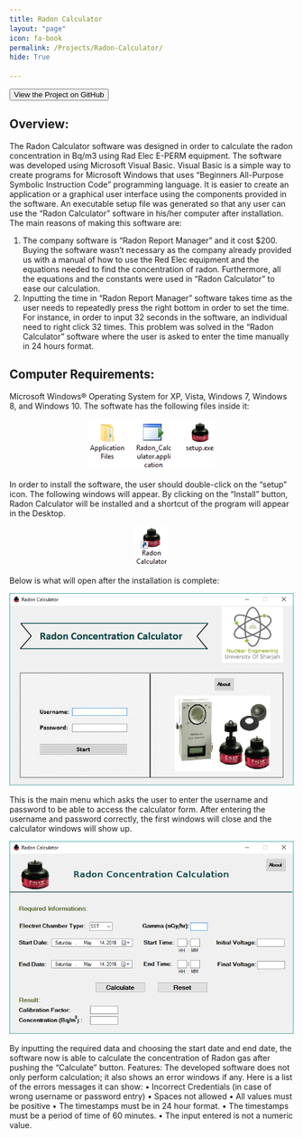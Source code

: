 ```yaml
---
title: Radon Calculator
layout: "page"
icon: fa-book
permalink: /Projects/Radon-Calculator/
hide: True

---
```

<form method="" action="https://github.com/adelansari/Level-Range-Gauge">
<button class="btn success"> View the Project on GitHub </button>
</form>

## Overview:
The Radon Calculator software was designed in order to calculate the radon concentration in Bq/m3 using Rad Elec E-PERM equipment. The software was developed using Microsoft Visual Basic. Visual Basic is a simple way to create programs for Microsoft Windows that uses “Beginners All-Purpose Symbolic Instruction Code” programming language. It is easier to create an application or a graphical user interface using the components provided in the software. An executable setup file was generated so that any user can use the “Radon Calculator” software in his/her computer after installation. The main reasons of making this software are:
1.	The company software is “Radon Report Manager” and it cost $200. Buying the software wasn’t necessary as the company already provided us with a manual of how to use the Red Elec equipment and the equations needed to find the concentration of radon. Furthermore, all the equations and the constants were used in “Radon Calculator” to ease our calculation.
2.	Inputting the time in “Radon Report Manager” software takes time as the user needs to repeatedly press the right bottom in order to set the time. For instance, in order to input 32 seconds in the software, an individual need to right click 32 times. This problem was solved in the “Radon Calculator” software where the user is asked to enter the time manually in 24 hours format.

## Computer Requirements:
Microsoft Windows® Operating System for XP, Vista, Windows 7, Windows 8, and Windows 10.
The softwate has the following files inside it:

<p align="center">
<img src="images/1.png">
</p>

In order to install the software, the user should double-click on the “setup” icon.
The following windows will appear. By clicking on the “Install” button, Radon Calculator will be installed and a shortcut of the program will appear in the Desktop.

<p align="center">
<img src="images/2.png">
</p>

Below is what will open after the installation is complete:

<p align="center">
<img src="images/3.png">
</p>

This is the main menu which asks the user to enter the username and password to be able to access the calculator form.
After entering the username and password correctly, the first windows will close and the calculator windows will show up.

<p align="center">
<img src="images/4.png">
</p>

By inputting the required data and choosing the start date and end date, the software now is able to calculate the concentration of Radon gas after pushing the “Calculate” button.
Features:
The developed software does not only perform calculation; it also shows an error windows if any. Here is a list of the errors messages it can show:
•	Incorrect Credentials (in case of wrong username or password entry)
•	Spaces not allowed
•	All values must be positive
•	The timestamps must be in 24 hour format.
•	The timestamps must be a period of time of 60 minutes.
•	The input entered is not a numeric value.
